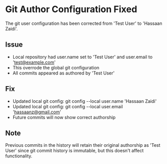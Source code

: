 # Git Author Configuration Fixed

The git user configuration has been corrected from 'Test User' to 'Hassaan Zaidi'.

## Issue
- Local repository had user.name set to 'Test User' and user.email to 'test@example.com'
- This overrode the global git configuration
- All commits appeared as authored by 'Test User'

## Fix
- Updated local git config: git config --local user.name 'Hassaan Zaidi'
- Updated local git config: git config --local user.email 'hassaanz@gmail.com'
- Future commits will now show correct authorship

## Note
Previous commits in the history will retain their original authorship as 'Test User' since git commit history is immutable, but this doesn't affect functionality.

